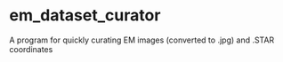 # em_dataset_curator
A program for quickly curating EM images (converted to .jpg) and .STAR coordinates
